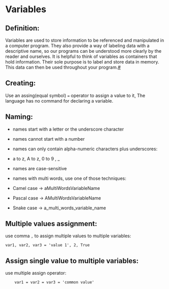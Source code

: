 # Variables


## Definition:

Variables are used to store information to be referenced and manipulated in a computer program. They also provide a way of labeling data with a descriptive name, so our programs can be understood more clearly by the reader and ourselves. It is helpful to think of variables as containers that hold information. Their sole purpose is to label and store data in memory. This data can then be used throughout your program.[#](https://launchschool.com/books/ruby/read/variables)

## Creating:

Use an assing(equal symbol) `=` operator to assign a value to it, 
The language has no command for declaring a variable.

## Naming: 

+ names start with a letter or the underscore character

+ names cannot start with a number

+ names can only contain alpha-numeric characters plus underscores:

- a to z, A to z, 0 to 9 , _

+ names are case-sensitive

+ names with multi words, use one of those techniques:

- Camel case -> aMultiWordsVariableName

- Pascal case -> AMultiWordsVariableName

- Snake case -> a_multi_words_variable_name

## Multiple values assignment:

use comma `,` to assign multiple values to multiple variables:
        
``` 
var1, var2, var3 = 'value 1', 2, True 
```

## Assign single value to multiple variables:

use multiple assign operator: 

```
    var1 = var2 = var3 = 'common value'
```
